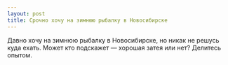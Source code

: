 ```yaml
---
layout: post 
title: Срочно хочу на зимнюю рыбалку в Новосибирске 
--- 
```

Давно хочу на зимнюю рыбалку в Новосибирске, но никак не решусь куда ехать. Может кто подскажет — хорошая затея или нет? Делитесь опытом.
